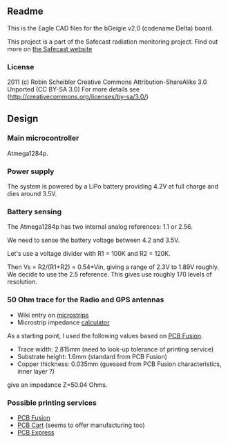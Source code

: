 ## Readme

This is the Eagle CAD files for the bGeigie v2.0 (codename Delta) board.

This project is a part of the Safecast radiation monitoring project.
Find out more on [the Safecast website](http://www.safecast.org)

### License

2011 (c) Robin Scheibler
Creative Commons Attribution-ShareAlike 3.0 Unported (CC BY-SA 3.0)
For more details see (http://creativecommons.org/licenses/by-sa/3.0/)

## Design

### Main microcontroller

Atmega1284p.

### Power supply

The system is powered by a LiPo battery providing 4.2V at full charge and dies around 3.5V.

### Battery sensing

The Atmega1284p has two internal analog references: 1.1 or 2.56.

We need to sense the battery voltage between 4.2 and 3.5V.

Let's use a voltage divider with R1 = 100K and R2 = 120K.

Then Vs = R2/(R1+R2) = 0.54*Vin, giving a range of 2.3V to 1.89V roughly. We
decide to use the 2.5 reference. This gives use roughly 170 levels of
resolution.

### 50 Ohm trace for the Radio and GPS antennas

* Wiki entry on [microstrips](http://en.wikipedia.org/wiki/Microstrip)
* Microstrip impedance [calculator](http://www.cepd.com/calculators/microstrip.htm)

As a starting point, I used the following values based on [PCB Fusion](http://www.seeedstudio.com/depot/fusion-pcb-service-p-835.html?cPath=185).

* Trace width: 2.815mm (need to look-up tolerance of printing service)
* Substrate height: 1.6mm (standard from PCB Fusion)
* Copper thickness: 0.035mm (guessed from PCB Fusion characteristics, inner layer ?)

give an impedance Z=50.04 Ohms.

### Possible printing services

* [PCB Fusion](http://www.seeedstudio.com/depot/fusion-pcb-service-p-835.html?cPath=185)
* [PCB Cart](http://www.pcbcart.com/) (seems to offer manufacturing too)
* [PCB Express](http://www.pcbexpress.com/)

